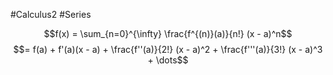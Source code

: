 #Calculus2 #Series 

$$f(x) = \sum_{n=0}^{\infty} \frac{f^{(n)}(a)}{n!} (x - a)^n$$
$$= f(a) + f'(a)(x - a) + \frac{f''(a)}{2!} (x - a)^2 + \frac{f'''(a)}{3!} (x - a)^3 + \dots$$
